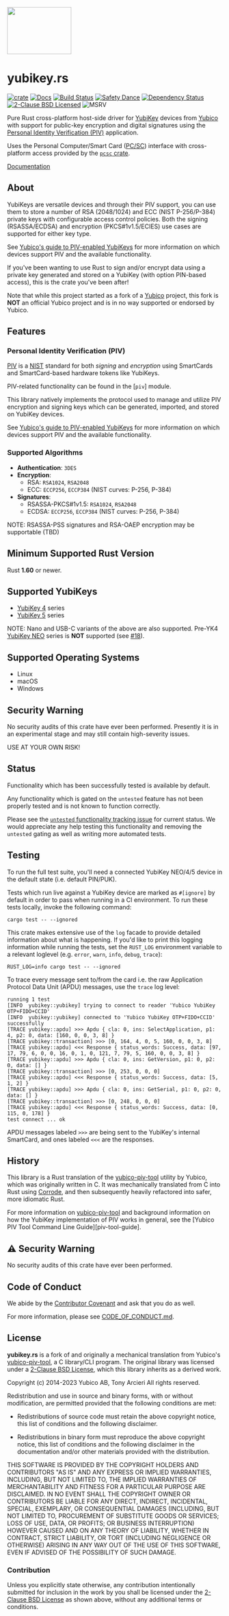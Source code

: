 <img src="https://raw.githubusercontent.com/iqlusioninc/yubikey.rs/main/img/logo.png" width="150" height="110">

# yubikey.rs

[![crate][crate-image]][crate-link]
[![Docs][docs-image]][docs-link]
[![Build Status][build-image]][build-link]
[![Safety Dance][safety-image]][safety-link]
[![Dependency Status][deps-image]][deps-link]
[![2-Clause BSD Licensed][license-image]][license-link]
![MSRV][msrv-image]

Pure Rust cross-platform host-side driver for [YubiKey] devices from [Yubico]
with support for public-key encryption and digital signatures using the
[Personal Identity Verification (PIV)][PIV] application.

Uses the Personal Computer/Smart Card ([PC/SC]) interface with cross-platform
access provided by the [`pcsc` crate].

[Documentation][docs-link]

## About

YubiKeys are versatile devices and through their PIV support, you can use them
to store a number of RSA (2048/1024) and ECC (NIST P-256/P-384) private keys
with configurable access control policies. Both the signing (RSASSA/ECDSA) and
encryption (PKCS#1v1.5/ECIES) use cases are supported for either key type.

See [Yubico's guide to PIV-enabled YubiKeys][yk-guide] for more information
on which devices support PIV and the available functionality.

If you've been wanting to use Rust to sign and/or encrypt data using a
private key generated and stored on a YubiKey (with option PIN-based access),
this is the crate you've been after!

Note that while this project started as a fork of a [Yubico] project,
this fork is **NOT** an official Yubico project and is in no way supported or
endorsed by Yubico.

## Features

### Personal Identity Verification (PIV)

[PIV] is a [NIST] standard for both *signing* and *encryption*
using SmartCards and SmartCard-based hardware tokens like YubiKeys.

PIV-related functionality can be found in the [`piv`] module.

This library natively implements the protocol used to manage and
utilize PIV encryption and signing keys which can be generated, imported,
and stored on YubiKey devices.

See [Yubico's guide to PIV-enabled YubiKeys][yk-guide] for more information
on which devices support PIV and the available functionality.

### Supported Algorithms
- **Authentication**: `3DES`
- **Encryption**:
  - RSA: `RSA1024`, `RSA2048`
  - ECC: `ECCP256`, `ECCP384` (NIST curves: P-256, P-384)
- **Signatures**:
  - RSASSA-PKCS#1v1.5: `RSA1024`, `RSA2048`
  - ECDSA: `ECCP256`, `ECCP384` (NIST curves: P-256, P-384)

NOTE: RSASSA-PSS signatures and RSA-OAEP encryption may be supportable (TBD)

## Minimum Supported Rust Version

Rust **1.60** or newer.

## Supported YubiKeys

- [YubiKey 4] series
- [YubiKey 5] series

NOTE: Nano and USB-C variants of the above are also supported.
      Pre-YK4 [YubiKey NEO] series is **NOT** supported (see [#18]).

## Supported Operating Systems

- Linux
- macOS
- Windows

## Security Warning

No security audits of this crate have ever been performed. Presently it is in
an experimental stage and may still contain high-severity issues.

USE AT YOUR OWN RISK!

## Status

Functionality which has been successfully tested is available by default.

Any functionality which is gated on the `untested` feature has not been
properly tested and is not known to function correctly.

Please see the [`untested` functionality tracking issue] for current status.
We would appreciate any help testing this functionality and removing the
`untested` gating as well as writing more automated tests.

## Testing

To run the full test suite, you'll need a connected YubiKey NEO/4/5 device in
the default state (i.e. default PIN/PUK).

Tests which run live against a YubiKey device are marked as `#[ignore]` by
default in order to pass when running in a CI environment. To run these
tests locally, invoke the following command:

```shell
cargo test -- --ignored
```

This crate makes extensive use of the `log` facade to provide detailed
information about what is happening. If you'd like to print this logging
information while running the tests, set the `RUST_LOG` environment variable
to a relevant loglevel (e.g. `error`, `warn`, `info`, `debug`, `trace`):

```shell
RUST_LOG=info cargo test -- --ignored
```

To trace every message sent to/from the card i.e. the raw
Application Protocol Data Unit (APDU) messages, use the `trace` log level:

```text
running 1 test
[INFO  yubikey::yubikey] trying to connect to reader 'Yubico YubiKey OTP+FIDO+CCID'
[INFO  yubikey::yubikey] connected to 'Yubico YubiKey OTP+FIDO+CCID' successfully
[TRACE yubikey::apdu] >>> Apdu { cla: 0, ins: SelectApplication, p1: 4, p2: 0, data: [160, 0, 0, 3, 8] }
[TRACE yubikey::transaction] >>> [0, 164, 4, 0, 5, 160, 0, 0, 3, 8]
[TRACE yubikey::apdu] <<< Response { status_words: Success, data: [97, 17, 79, 6, 0, 0, 16, 0, 1, 0, 121, 7, 79, 5, 160, 0, 0, 3, 8] }
[TRACE yubikey::apdu] >>> Apdu { cla: 0, ins: GetVersion, p1: 0, p2: 0, data: [] }
[TRACE yubikey::transaction] >>> [0, 253, 0, 0, 0]
[TRACE yubikey::apdu] <<< Response { status_words: Success, data: [5, 1, 2] }
[TRACE yubikey::apdu] >>> Apdu { cla: 0, ins: GetSerial, p1: 0, p2: 0, data: [] }
[TRACE yubikey::transaction] >>> [0, 248, 0, 0, 0]
[TRACE yubikey::apdu] <<< Response { status_words: Success, data: [0, 115, 0, 178] }
test connect ... ok
```

APDU messages labeled `>>>` are being sent to the YubiKey's internal SmartCard,
and ones labeled `<<<` are the responses.

## History

This library is a Rust translation of the [yubico-piv-tool] utility by
Yubico, which was originally written in C. It was mechanically translated
from C into Rust using [Corrode], and then subsequently heavily
refactored into safer, more idiomatic Rust.

For more information on [yubico-piv-tool] and background information on how
the YubiKey implementation of PIV works in general, see the
[Yubico PIV Tool Command Line Guide][piv-tool-guide].

## ⚠️ Security Warning

No security audits of this crate have ever been performed.

## Code of Conduct

We abide by the [Contributor Covenant][cc-md] and ask that you do as well.

For more information, please see [CODE_OF_CONDUCT.md][cc-md].

## License

**yubikey.rs** is a fork of and originally a mechanical translation from
Yubico's [yubico-piv-tool], a C library/CLI program. The original library
was licensed under a [2-Clause BSD License][BSDL], which this library inherits
as a derived work.

Copyright (c) 2014-2023 Yubico AB, Tony Arcieri
All rights reserved.

Redistribution and use in source and binary forms, with or without
modification, are permitted provided that the following conditions are
met:

* Redistributions of source code must retain the above copyright
  notice, this list of conditions and the following disclaimer.

* Redistributions in binary form must reproduce the above
  copyright notice, this list of conditions and the following
  disclaimer in the documentation and/or other materials provided
  with the distribution.

THIS SOFTWARE IS PROVIDED BY THE COPYRIGHT HOLDERS AND CONTRIBUTORS
"AS IS" AND ANY EXPRESS OR IMPLIED WARRANTIES, INCLUDING, BUT NOT
LIMITED TO, THE IMPLIED WARRANTIES OF MERCHANTABILITY AND FITNESS FOR
A PARTICULAR PURPOSE ARE DISCLAIMED. IN NO EVENT SHALL THE COPYRIGHT
OWNER OR CONTRIBUTORS BE LIABLE FOR ANY DIRECT, INDIRECT, INCIDENTAL,
SPECIAL, EXEMPLARY, OR CONSEQUENTIAL DAMAGES (INCLUDING, BUT NOT
LIMITED TO, PROCUREMENT OF SUBSTITUTE GOODS OR SERVICES; LOSS OF USE,
DATA, OR PROFITS; OR BUSINESS INTERRUPTION) HOWEVER CAUSED AND ON ANY
THEORY OF LIABILITY, WHETHER IN CONTRACT, STRICT LIABILITY, OR TORT
(INCLUDING NEGLIGENCE OR OTHERWISE) ARISING IN ANY WAY OUT OF THE USE
OF THIS SOFTWARE, EVEN IF ADVISED OF THE POSSIBILITY OF SUCH DAMAGE.

### Contribution

Unless you explicitly state otherwise, any contribution intentionally
submitted for inclusion in the work by you shall be licensed under the
[2-Clause BSD License][BSDL] as shown above, without any additional terms
or conditions.

[//]: # (badges)

[crate-image]:  https://buildstats.info/crate/yubikey
[crate-link]: https://crates.io/crates/yubikey
[docs-image]: https://docs.rs/yubikey/badge.svg
[docs-link]: https://docs.rs/yubikey/
[license-image]: https://img.shields.io/badge/license-BSD-blue.svg
[license-link]: https://github.com/iqlusioninc/yubikey.rs/blob/main/COPYING
[msrv-image]: https://img.shields.io/badge/rustc-1.60+-blue.svg
[safety-image]: https://img.shields.io/badge/unsafe-forbidden-success.svg
[safety-link]: https://github.com/rust-secure-code/safety-dance/
[build-image]: https://github.com/iqlusioninc/yubikey.rs/workflows/CI/badge.svg?branch=main&event=push
[build-link]: https://github.com/iqlusioninc/yubikey.rs/actions
[deps-image]: https://deps.rs/repo/github/iqlusioninc/yubikey.rs/status.svg
[deps-link]: https://deps.rs/repo/github/iqlusioninc/yubikey.rs

[//]: # (general links)

[YubiKey]: https://www.yubico.com/products/yubikey-hardware/
[Yubico]: https://www.yubico.com/
[PIV]: https://piv.idmanagement.gov/
[NIST]: https://www.nist.gov/
[PC/SC]: https://en.wikipedia.org/wiki/PC/SC
[`pcsc` crate]: https://github.com/bluetech/pcsc-rust
[yk-guide]: https://developers.yubico.com/PIV/Introduction/YubiKey_and_PIV.html
[YubiKey NEO]: https://support.yubico.com/support/solutions/articles/15000006494-yubikey-neo
[YubiKey 4]: https://support.yubico.com/support/solutions/articles/15000006486-yubikey-4
[YubiKey 5]: https://www.yubico.com/products/yubikey-5-overview/
[yubico-piv-tool]: https://github.com/Yubico/yubico-piv-tool/
[Corrode]: https://github.com/jameysharp/corrode
[cc-web]: https://contributor-covenant.org/
[cc-md]: https://github.com/iqlusioninc/yubikey.rs/blob/main/CODE_OF_CONDUCT.md
[BSDL]: https://opensource.org/licenses/BSD-2-Clause
[`untested` functionality tracking issue]: https://github.com/iqlusioninc/yubikey.rs/issues/280

[//]: # (github issues)

[#18]: https://github.com/iqlusioninc/yubikey.rs/issues/18
[#20]: https://github.com/iqlusioninc/yubikey.rs/issues/20
[#21]: https://github.com/iqlusioninc/yubikey.rs/issues/21
[#22]: https://github.com/iqlusioninc/yubikey.rs/issues/22
[#23]: https://github.com/iqlusioninc/yubikey.rs/issues/23
[#24]: https://github.com/iqlusioninc/yubikey.rs/issues/24
[#25]: https://github.com/iqlusioninc/yubikey.rs/issues/25
[#26]: https://github.com/iqlusioninc/yubikey.rs/issues/26
[#27]: https://github.com/iqlusioninc/yubikey.rs/issues/27
[#28]: https://github.com/iqlusioninc/yubikey.rs/issues/28
